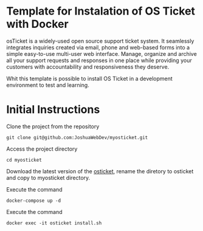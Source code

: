 # Template for Instalation of OS Ticket with Docker

osTicket is a widely-used open source support ticket system. It seamlessly integrates inquiries created via email, phone and web-based forms into a simple easy-to-use multi-user web interface. Manage, organize and archive all your support requests and responses in one place while providing your customers with accountability and responsiveness they deserve.

Whit this template is possible to install OS Ticket in a development environment to test and learning.

# Initial Instructions

Clone the project from the repository

```
git clone git@github.com:JoshuaWebDev/myosticket.git
```

Access the project directory

```
cd myosticket
```

Download the latest version of the [osticket](https://osticket.com/download/), rename the diretory to osticket and copy to myosticket directory.

Execute the command

```
docker-compose up -d
```

Execute the command

```
docker exec -it osticket install.sh
```